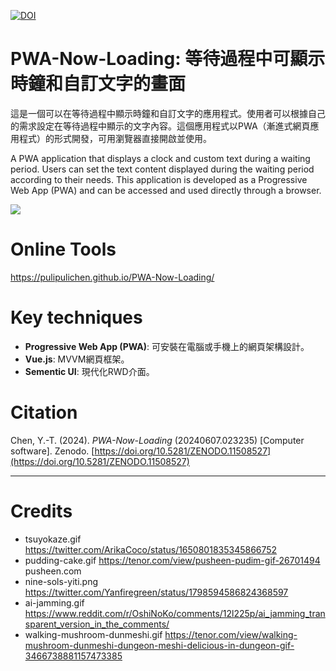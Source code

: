 [![DOI](https://zenodo.org/badge/646650899.svg)](https://zenodo.org/doi/10.5281/zenodo.11508527)

# PWA-Now-Loading: 等待過程中可顯示時鐘和自訂文字的畫面

這是一個可以在等待過程中顯示時鐘和自訂文字的應用程式。使用者可以根據自己的需求設定在等待過程中顯示的文字內容。這個應用程式以PWA（漸進式網頁應用程式）的形式開發，可用瀏覽器直接開啟並使用。

A PWA application that displays a clock and custom text during a waiting period. Users can set the text content displayed during the waiting period according to their needs. This application is developed as a Progressive Web App (PWA) and can be accessed and used directly through a browser.

![](https://blogger.googleusercontent.com/img/a/AVvXsEhLO9sK9N0E9WwaTRCtDsGM-zW6OQdOenkjmqX7aDycA_OxyyTFqJ177z9AH6zmDfhFG1GAqJ3t1LP7_sg1r857xDmyhTrQWBwaDmAxkJ0S3kQILr6ASulGWjziAQaCp9lG8VKmFupjWo-eIyIeLo3JmpxFqUa0iybaKTPzT79kcZXx6ca_guNYkg)

# Online Tools

https://pulipulichen.github.io/PWA-Now-Loading/

# Key techniques

- **Progressive Web App (PWA)**: 可安裝在電腦或手機上的網頁架構設計。
- **Vue.js**: MVVM網頁框架。
- **Sementic UI**: 現代化RWD介面。

# Citation

Chen, Y.-T. (2024). *PWA-Now-Loading* (20240607.023235) [Computer software]. Zenodo. [https://doi.org/10.5281/ZENODO.11508527](https://doi.org/10.5281/ZENODO.11508527)

----

# Credits

- tsuyokaze.gif https://twitter.com/ArikaCoco/status/1650801835345866752
- pudding-cake.gif https://tenor.com/view/pusheen-pudim-gif-26701494 pusheen.com
- nine-sols-yiti.png https://twitter.com/Yanfiregreen/status/1798594586824368597
- ai-jamming.gif https://www.reddit.com/r/OshiNoKo/comments/12l225p/ai_jamming_transparent_version_in_the_comments/
- walking-mushroom-dunmeshi.gif https://tenor.com/view/walking-mushroom-dunmeshi-dungeon-meshi-delicious-in-dungeon-gif-3466738881157473385